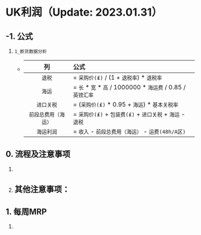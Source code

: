 # UK利润（Update: 2023.01.31）
## -1. 公式
1. `1_断货数据分析`
    - |列|公式|
      |:-:|:-|
      |`退税`| = `采购价(₤)` / (1 + `退税率`) * `退税率`|
      |`海运`| = `长` * `宽` * `高` / 1000000 * `海运费` / 0.85 / `英镑汇率`|
      |`进口关税`| = (`采购价(₤)` * 0.95 + `海运`) * `基本关税率`|
      |`前段总费用（海运）`| = `采购价(₤)` + `包装费(₤)` + `进口关税` + `海运` - `退税`|
      |`海运利润`| = `收入` - `前段总费用（海运）` - `运费(48h/A区)`|

## 0. 流程及注意事项
1. 
2. 其他注意事项：
    - 

## 1. 每周MRP
1. 
